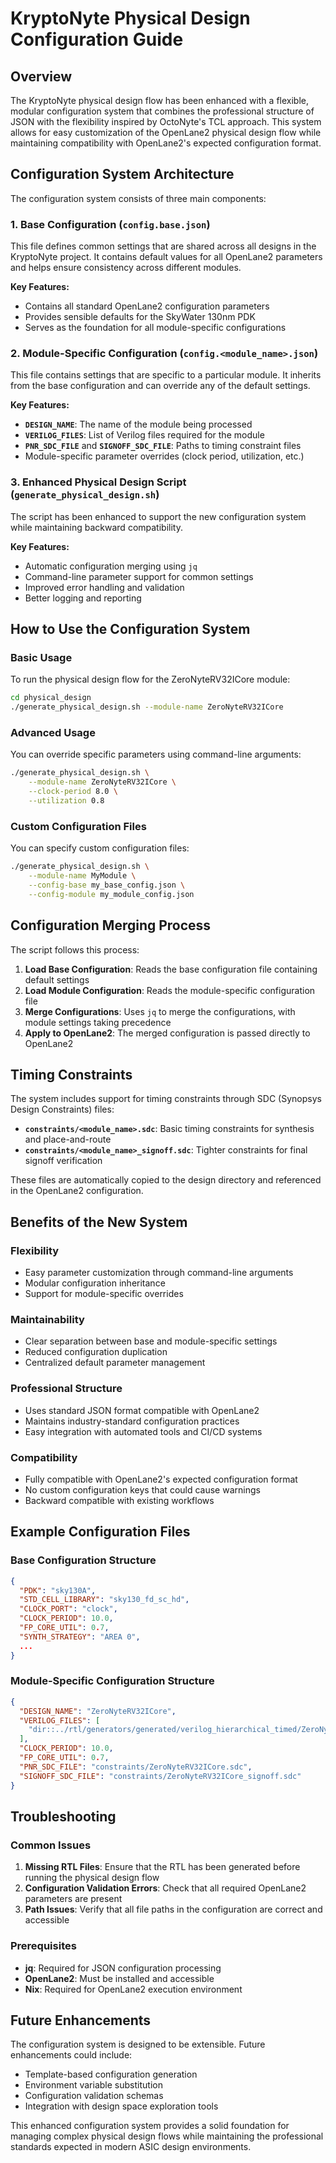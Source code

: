 # KryptoNyte Physical Design Configuration Guide

## Overview

The KryptoNyte physical design flow has been enhanced with a flexible, modular configuration system that combines the professional structure of JSON with the flexibility inspired by OctoNyte's TCL approach. This system allows for easy customization of the OpenLane2 physical design flow while maintaining compatibility with OpenLane2's expected configuration format.

## Configuration System Architecture

The configuration system consists of three main components:

### 1. Base Configuration (`config.base.json`)

This file defines common settings that are shared across all designs in the KryptoNyte project. It contains default values for all OpenLane2 parameters and helps ensure consistency across different modules.

**Key Features:**
- Contains all standard OpenLane2 configuration parameters
- Provides sensible defaults for the SkyWater 130nm PDK
- Serves as the foundation for all module-specific configurations

### 2. Module-Specific Configuration (`config.<module_name>.json`)

This file contains settings that are specific to a particular module. It inherits from the base configuration and can override any of the default settings.

**Key Features:**
- **`DESIGN_NAME`**: The name of the module being processed
- **`VERILOG_FILES`**: List of Verilog files required for the module
- **`PNR_SDC_FILE`** and **`SIGNOFF_SDC_FILE`**: Paths to timing constraint files
- Module-specific parameter overrides (clock period, utilization, etc.)

### 3. Enhanced Physical Design Script (`generate_physical_design.sh`)

The script has been enhanced to support the new configuration system while maintaining backward compatibility.

**Key Features:**
- Automatic configuration merging using `jq`
- Command-line parameter support for common settings
- Improved error handling and validation
- Better logging and reporting

## How to Use the Configuration System

### Basic Usage

To run the physical design flow for the ZeroNyteRV32ICore module:

```bash
cd physical_design
./generate_physical_design.sh --module-name ZeroNyteRV32ICore
```

### Advanced Usage

You can override specific parameters using command-line arguments:

```bash
./generate_physical_design.sh \
    --module-name ZeroNyteRV32ICore \
    --clock-period 8.0 \
    --utilization 0.8
```

### Custom Configuration Files

You can specify custom configuration files:

```bash
./generate_physical_design.sh \
    --module-name MyModule \
    --config-base my_base_config.json \
    --config-module my_module_config.json
```

## Configuration Merging Process

The script follows this process:

1. **Load Base Configuration**: Reads the base configuration file containing default settings
2. **Load Module Configuration**: Reads the module-specific configuration file
3. **Merge Configurations**: Uses `jq` to merge the configurations, with module settings taking precedence
4. **Apply to OpenLane2**: The merged configuration is passed directly to OpenLane2

## Timing Constraints

The system includes support for timing constraints through SDC (Synopsys Design Constraints) files:

- **`constraints/<module_name>.sdc`**: Basic timing constraints for synthesis and place-and-route
- **`constraints/<module_name>_signoff.sdc`**: Tighter constraints for final signoff verification

These files are automatically copied to the design directory and referenced in the OpenLane2 configuration.

## Benefits of the New System

### Flexibility
- Easy parameter customization through command-line arguments
- Modular configuration inheritance
- Support for module-specific overrides

### Maintainability
- Clear separation between base and module-specific settings
- Reduced configuration duplication
- Centralized default parameter management

### Professional Structure
- Uses standard JSON format compatible with OpenLane2
- Maintains industry-standard configuration practices
- Easy integration with automated tools and CI/CD systems

### Compatibility
- Fully compatible with OpenLane2's expected configuration format
- No custom configuration keys that could cause warnings
- Backward compatible with existing workflows

## Example Configuration Files

### Base Configuration Structure
```json
{
  "PDK": "sky130A",
  "STD_CELL_LIBRARY": "sky130_fd_sc_hd",
  "CLOCK_PORT": "clock",
  "CLOCK_PERIOD": 10.0,
  "FP_CORE_UTIL": 0.7,
  "SYNTH_STRATEGY": "AREA 0",
  ...
}
```

### Module-Specific Configuration Structure
```json
{
  "DESIGN_NAME": "ZeroNyteRV32ICore",
  "VERILOG_FILES": [
    "dir::../rtl/generators/generated/verilog_hierarchical_timed/ZeroNyteRV32ICore.v"
  ],
  "CLOCK_PERIOD": 10.0,
  "FP_CORE_UTIL": 0.7,
  "PNR_SDC_FILE": "constraints/ZeroNyteRV32ICore.sdc",
  "SIGNOFF_SDC_FILE": "constraints/ZeroNyteRV32ICore_signoff.sdc"
}
```

## Troubleshooting

### Common Issues

1. **Missing RTL Files**: Ensure that the RTL has been generated before running the physical design flow
2. **Configuration Validation Errors**: Check that all required OpenLane2 parameters are present
3. **Path Issues**: Verify that all file paths in the configuration are correct and accessible

### Prerequisites

- **jq**: Required for JSON configuration processing
- **OpenLane2**: Must be installed and accessible
- **Nix**: Required for OpenLane2 execution environment

## Future Enhancements

The configuration system is designed to be extensible. Future enhancements could include:

- Template-based configuration generation
- Environment variable substitution
- Configuration validation schemas
- Integration with design space exploration tools

This enhanced configuration system provides a solid foundation for managing complex physical design flows while maintaining the professional standards expected in modern ASIC design environments.
